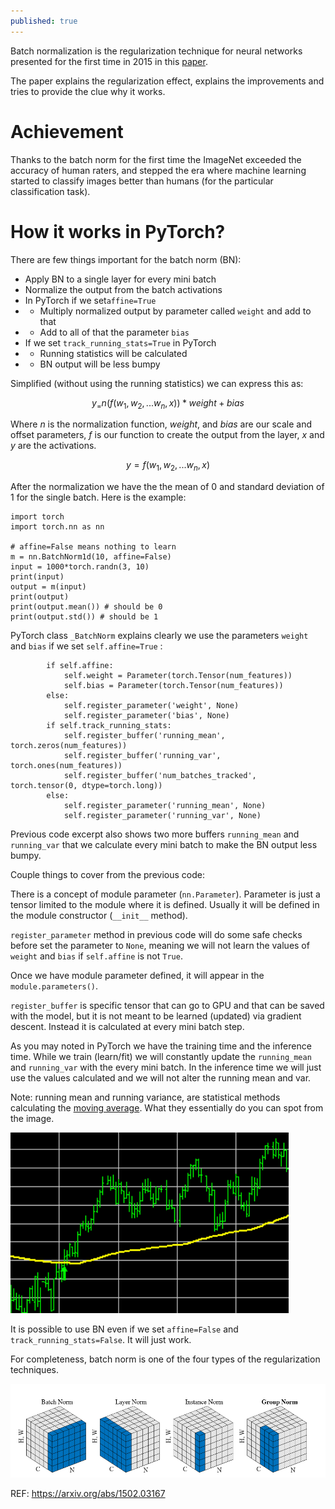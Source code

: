 ```yaml
---
published: true
---
```

Batch normalization is the regularization technique for neural networks presented for the first time in 2015 in this [paper](https://arxiv.org/abs/1502.03167).  

The paper explains the regularization effect, explains the improvements and tries to provide the clue why it works.

# Achievement

Thanks to the batch norm for the first time the ImageNet exceeded the accuracy of human raters, and stepped the era where machine learning started to classify images better than humans (for the particular classification task).


# How it works in PyTorch?

There are few things important for the batch norm (BN):

* Apply BN to a single layer for every mini batch
* Normalize the output from the batch activations
* In PyTorch if we set`affine=True`
* *  Multiply normalized output by parameter called `weight` and add to that 
* * Add to all of that the parameter `bias`
* If we set `track_running_stats=True` in PyTorch
* * Running statistics will be calculated
* * BN output will be less bumpy 

Simplified (without using the running statistics) we can express this as:

$$y_ = n(f(w_1, w_2, ... w_n, x)) * weight + bias$$

Where $n$ is the normalization function, $weight$, and $bias$ are our scale and offset parameters, $f$ is our function to create the output from the layer, $x$ and $y$ are the activations.

$$y = f(w_1, w_2, ... w_n, x)$$


After the normalization we have the the mean of 0 and standard deviation of 1 for the single batch. Here is the example:

```
import torch
import torch.nn as nn

# affine=False means nothing to learn
m = nn.BatchNorm1d(10, affine=False)
input = 1000*torch.randn(3, 10)
print(input)
output = m(input)
print(output)
print(output.mean()) # should be 0
print(output.std()) # should be 1
```

PyTorch class `_BatchNorm` explains clearly we use the parameters `weight` and `bias` if we set `self.affine=True` :

```
        if self.affine:
            self.weight = Parameter(torch.Tensor(num_features))
            self.bias = Parameter(torch.Tensor(num_features))
        else:
            self.register_parameter('weight', None)
            self.register_parameter('bias', None)
        if self.track_running_stats:
            self.register_buffer('running_mean', torch.zeros(num_features))
            self.register_buffer('running_var', torch.ones(num_features))
            self.register_buffer('num_batches_tracked', torch.tensor(0, dtype=torch.long))
        else:
            self.register_parameter('running_mean', None)
            self.register_parameter('running_var', None)
```

Previous code excerpt also shows two more buffers `running_mean` and `running_var` that we calculate every mini batch to make the BN output less bumpy.

Couple things to cover from the previous code:

There is a concept of module parameter (`nn.Parameter`). Parameter is just a tensor limited to the module where it is defined. 
Usually it will be defined in the module constructor (`__init__` method).

`register_parameter` method in previous code will do some safe checks before set the parameter to `None`, meaning we will not learn the values of `weight` and `bias` if `self.affine` is not `True`.

Once we have module parameter defined, it will appear in the `module.parameters()`.

`register_buffer` is specific tensor that can go to GPU and that can be saved with the model, but it is not meant to be learned (updated) via gradient descent. Instead it is calculated at every mini batch step.

As you may noted in PyTorch we have the training time and the inference time. While we train (learn/fit) we will constantly update the `running_mean` and `running_var` with the every mini batch. In the inference time we will just use the values calculated and we will not alter the running mean and var.

Note: running mean and running variance, are statistical methods calculating the [moving average](https://en.wikipedia.org/wiki/Moving_average). What they essentially do you can spot from the image.

![IMG](/images/maverage.png)

It is possible to use BN even if we set `affine=False` and `track_running_stats=False`. It will just work.

For completeness, batch norm is one of the four types of the regularization techniques.

![IMG](/images/batch1.png)

REF: https://arxiv.org/abs/1502.03167